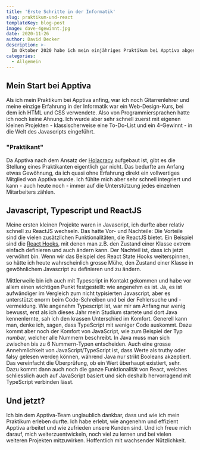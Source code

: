 ```yaml
---
title: 'Erste Schritte in der Informatik'
slug: praktikum-und-react
templateKey: blog-post
image: dave-4gewinnt.jpg
date: 2020-11-26
author: David Decker
description: >-
  Im Oktober 2020 habe ich mein einjähriges Praktikum bei Apptiva abgeschlossen. Jetzt möchte ich gerne meine Erfahrungen bei meinem Start in den Entwickler-Alltag teilen.
categories:
  - Allgemein
---
```


## Mein Start bei Apptiva

Als ich mein Praktikum bei Apptiva anfing, war ich noch Gitarrenlehrer und meine einzige Erfahrung in der Informatik war ein Web-Design-Kurs, bei dem ich HTML und CSS verwendete. Also von Programmiersprachen hatte ich noch keine Ahnung. Ich wurde aber sehr schnell zuerst mit eigenen kleinen Projekten - klassischerweise eine To-Do-List und ein 4-Gewinnt - in die Welt des Javascripts eingeführt.

### "Praktikant"

Da Apptiva nach dem Ansatz der [Holacracy](https://agilescrumgroup.de/holacracy/) aufgebaut ist, gibt es die Stellung eines Praktikanten eigentlich gar nicht. Das bedurfte am Anfang etwas Gewöhnung, da ich quasi ohne Erfahrung direkt ein vollwertiges Mitglied von Apptiva wurde. Ich fühlte mich aber sehr schnell integriert und kann - auch heute noch - immer auf die Unterstützung jedes einzelnen Mitarbeiters zählen.

## Javascript, Typescript und ReactJS

Meine ersten kleinen Projekte waren in Javascript, ich durfte aber relativ schnell zu ReactJS wechseln. Das hatte Vor- und Nachteile:
Die Vorteile sind die vielen zusätzlichen Funktionalitäten, die ReactJS bietet. Ein Beispiel sind die [React Hooks](https://reactjs.org/docs/hooks-intro.html), mit denen man z.B. den Zustand einer Klasse extrem einfach definieren und auch ändern kann.
Der Nachteil ist, dass ich jetzt verwöhnt bin. Wenn wir das Beispiel des React State Hooks weiterspinnen, so hätte ich heute wahrscheinlich grosse Mühe, den Zustand einer Klasse in gewöhnlichem Javascript zu definieren und zu ändern.

Mittlerweile bin ich auch mit Typescript in Kontakt gekommen und habe vor allem einen wichtigen Punkt festgestellt: wie angenehm es ist. Ja, es ist aufwändiger im Vergleich zum nicht typisierten Javascript, aber es unterstützt enorm beim Code-Schreiben und bei der Fehlersuche und -vermeidung.
Wie angenehm Typescript ist, war mir am Anfang nur wenig bewusst, erst als ich dieses Jahr mein Studium startete und dort Java kennenlernte, sah ich den krassen Unterschied im Komfort. Generell kann man, denke ich, sagen, dass TypeScript mit weniger Code auskommt. Dazu kommt aber noch der Komfort von JavaScript, wie zum Beispiel der Typ _number_, welcher alle Nummern beschreibt. In Java muss man sich zwischen bis zu 6 Nummern-Typen entscheiden. Auch eine grosse Annehmlichkeit von JavaScript/TypeScript ist, dass Werte als truthy oder falsy gelesen werden können, während Java nur strikt Booleans akzeptiert. Das vereinfacht die Überprüfung, ob ein Wert überhaupt existiert, sehr. Dazu kommt dann auch noch die ganze Funktionalität von React, welches schliesslich auch auf JavaScript basiert und sich deshalb hervorragend mit TypeScript verbinden lässt.

## Und jetzt?

Ich bin dem Apptiva-Team unglaublich dankbar, dass und wie ich mein Praktikum erleben durfte. Ich habe erlebt, wie angenehm und effizient Apptiva arbeitet und wie zufrieden unsere Kunden sind. Und ich freue mich darauf, mich weiterzuentwickeln, noch viel zu lernen und bei vielen weiteren Projekten mitzuwirken. Hoffentlich mit wachsender Nützlichkeit.
